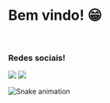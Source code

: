 <div>
  <h1>Bem vindo! 😁</h1>
  
 <br>
 
  ### Redes sociais!
 
<div> 
  <a href = "mailto:allinesineiro@hotmail.com"><img src="https://img.shields.io/badge/-Email-%23333?style=for-the-badge&logo=gmail&logoColor=white" target="_blank"></a>
  <a href="https://www.linkedin.com/in/alline-sineiro-ribeiro" target="_blank"><img src="https://img.shields.io/badge/-LinkedIn-%230077B5?style=for-the-badge&logo=linkedin&logoColor=white" target="_blank"></a> 
 
  ![Snake animation](https://github.com/allinesineiro/allinesineiro/blob/output/github-contribution-grid-snake.svg)

</div>
